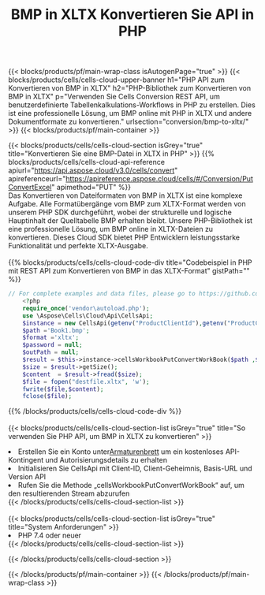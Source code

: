 ﻿---
title:  BMP in XLTX Konvertieren Sie API in PHP
description:  Verwenden von Aspose.Cells Cloud SDK für PHP zum Konvertieren einer Datei im BMP-Format in eine XLTX-Formatdatei.
url: /de/php/conversion/bmp-to-xltx/
---
{{< blocks/products/pf/main-wrap-class isAutogenPage="true" >}}
{{< blocks/products/cells/cells-cloud-upper-banner h1="PHP API zum Konvertieren von BMP in XLTX" h2="PHP-Bibliothek zum Konvertieren von BMP in XLTX" p="Verwenden Sie Cells Conversion REST API, um benutzerdefinierte Tabellenkalkulations-Workflows in PHP zu erstellen. Dies ist eine professionelle Lösung, um BMP online mit PHP in XLTX und andere Dokumentformate zu konvertieren." urlsection="conversion/bmp-to-xltx/" >}}
{{< blocks/products/pf/main-container >}}

{{< blocks/products/cells/cells-cloud-section isGrey="true" title="Konvertieren Sie eine BMP-Datei in XLTX in PHP" >}}
{{% blocks/products/cells/cells-cloud-api-reference apiurl="https://api.aspose.cloud/v3.0/cells/convert" apireferenceurl="https://apireference.aspose.cloud/cells/#/Conversion/PutConvertExcel" apimethod="PUT" %}}
<br/>
Das Konvertieren von Dateiformaten von BMP in XLTX ist eine komplexe Aufgabe. Alle Formatübergänge vom BMP zum XLTX-Format werden von unserem PHP SDK durchgeführt, wobei der strukturelle und logische Hauptinhalt der Quelltabelle BMP erhalten bleibt. Unsere PHP-Bibliothek ist eine professionelle Lösung, um BMP online in XLTX-Dateien zu konvertieren. Dieses Cloud SDK bietet PHP Entwicklern leistungsstarke Funktionalität und perfekte XLTX-Ausgabe.
<br/>
<br/>
{{% blocks/products/cells/cells-cloud-code-div title="Codebeispiel in PHP mit REST API zum Konvertieren von BMP in das XLTX-Format" gistPath="" %}}
 
```php
// For complete examples and data files, please go to https://github.com/aspose-cells-cloud/aspose-cells-cloud-php/
    <?php
    require_once('vendor\autoload.php');
    use \Aspose\Cells\Cloud\Api\CellsApi;
    $instance = new CellsApi(getenv("ProductClientId"),getenv("ProductClientSecret"));
    $path ='Book1.bmp';    
    $format ='xltx';
    $password = null;
    $outPath = null;      
    $result = $this->instance->cellsWorkbookPutConvertWorkBook($path ,$format, $password,  $outPath);
    $size = $result->getSize();
    $content  = $result->fread($size);
    $file = fopen("destfile.xltx", 'w');
    fwrite($file,$content);
    fclose($file);
```
 
{{% /blocks/products/cells/cells-cloud-code-div %}}
<br/>
<br/>
{{< blocks/products/cells/cells-cloud-section-list isGrey="true" title="So verwenden Sie PHP API, um BMP in XLTX zu konvertieren" >}}
<li> Erstellen Sie ein Konto unter<a href="https://dashboard.aspose.cloud/">Armaturenbrett</a> um ein kostenloses API-Kontingent und Autorisierungsdetails zu erhalten</li>
<li>Initialisieren Sie CellsApi mit Client-ID, Client-Geheimnis, Basis-URL und Version API</li>
<li>Rufen Sie die Methode „cellsWorkbookPutConvertWorkBook“ auf, um den resultierenden Stream abzurufen</li>
{{< /blocks/products/cells/cells-cloud-section-list >}}
<br/>
<br/>
{{< blocks/products/cells/cells-cloud-section-list isGrey="true" title="System Anforderungen" >}}
<li>PHP 7.4 oder neuer</li>
{{< /blocks/products/cells/cells-cloud-section-list >}}

{{< /blocks/products/cells/cells-cloud-section >}}

{{< /blocks/products/pf/main-container >}}
{{< /blocks/products/pf/main-wrap-class >}}
